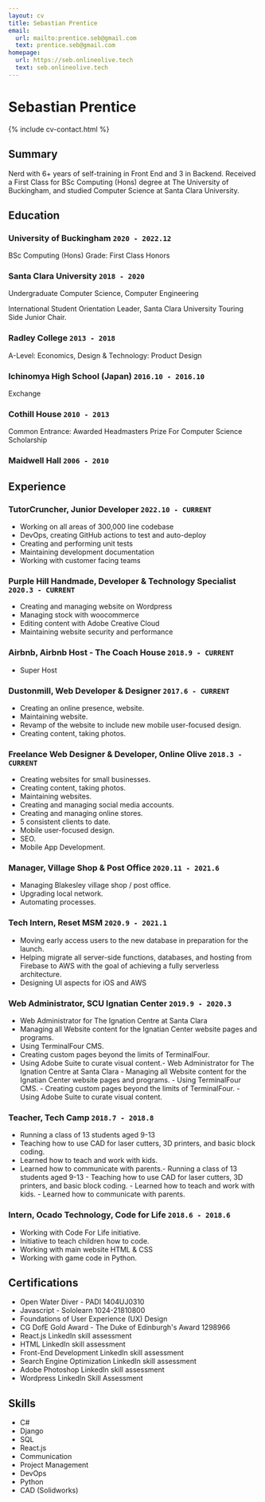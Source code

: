 ```yaml
---
layout: cv
title: Sebastian Prentice
email:
  url: mailto:prentice.seb@gmail.com
  text: prentice.seb@gmail.com
homepage:
  url: https://seb.onlineolive.tech
  text: seb.onlineolive.tech
---
```


# Sebastian **Prentice**

{% include cv-contact.html %}

## Summary

Nerd with 6+ years of self-training in Front End and 3 in Backend. Received a First Class for BSc Computing (Hons) degree at The University of Buckingham, and studied Computer Science at Santa Clara University.

## Education

### **University of Buckingham** `2020 - 2022.12`

BSc Computing (Hons)
Grade: First Class Honors

### **Santa Clara University** `2018 - 2020`

Undergraduate Computer Science, Computer Engineering

International Student Orientation Leader, Santa Clara University Touring Side Junior Chair.

### **Radley College** `2013 - 2018`

A-Level: Economics, Design & Technology: Product Design

### **Ichinomya High School (Japan)** `2016.10 - 2016.10`

Exchange

### **Cothill House** `2010 - 2013`

Common Entrance: Awarded Headmasters Prize For Computer Science Scholarship

### **Maidwell Hall** `2006 - 2010`


## Experience

### **TutorCruncher, Junior Developer** `2022.10 - CURRENT`

- Working on all areas of 300,000 line codebase
- DevOps, creating GitHub actions to test and auto-deploy
- Creating and performing unit tests
- Maintaining development documentation
- Working with customer facing teams

### **Purple Hill Handmade, Developer & Technology Specialist** `2020.3 - CURRENT`

- Creating and managing website on Wordpress
- Managing stock with woocommerce 
- Editing content with Adobe Creative Cloud
- Maintaining website security and performance

### **Airbnb, Airbnb Host - The Coach House** `2018.9 - CURRENT`

- Super Host

### **Dustonmill, Web Developer & Designer** `2017.6 - CURRENT`

- Creating an online presence, website.
- Maintaining website.
- Revamp of the website to include new mobile user-focused design.
- Creating content, taking photos.

### **Freelance Web Designer & Developer, Online Olive** `2018.3 - CURRENT`

- Creating websites for small businesses.
- Creating content, taking photos.
- Maintaining websites.
- Creating and managing social media accounts.
- Creating and managing online stores.
- 5 consistent clients to date.
- Mobile user-focused design.
- SEO.
- Mobile App Development.

### **Manager, Village Shop & Post Office** `2020.11 - 2021.6`

- Managing Blakesley village shop / post office.
- Upgrading local network.
- Automating processes.

### **Tech Intern, Reset MSM** `2020.9 - 2021.1`

- Moving early access users to the new database in preparation for the launch.
- Helping migrate all server-side functions, databases, and hosting from Firebase to AWS with the goal of achieving a fully serverless architecture.
- Designing UI aspects for iOS and AWS

### **Web Administrator, SCU Ignatian Center** `2019.9 - 2020.3`

- Web Administrator for The Ignation Centre at Santa Clara 
- Managing all Website content for the Ignatian Center website pages and programs.
- Using TerminalFour CMS.
- Creating custom pages beyond the limits of TerminalFour.
- Using Adobe Suite to curate visual content.- Web Administrator for The Ignation Centre at Santa Clara - Managing all Website content for the Ignatian Center website pages and programs. - Using TerminalFour CMS. - Creating custom pages beyond the limits of TerminalFour. - Using Adobe Suite to curate visual content.

### **Teacher, Tech Camp** `2018.7 - 2018.8`

- Running a class of 13 students aged 9-13
- Teaching how to use CAD for laser cutters, 3D printers, and basic block coding. 
- Learned how to teach and work with kids.
- Learned how to communicate with parents.- Running a class of 13 students aged 9-13 - Teaching how to use CAD for laser cutters, 3D printers, and basic block coding. - Learned how to teach and work with kids. - Learned how to communicate with parents.

### **Intern, Ocado Technology, Code for Life** `2018.6 - 2018.6`

- Working with Code For Life initiative.
- Initiative to teach children how to code.
- Working with main website HTML & CSS
- Working with game code in Python.

## Certifications

- Open Water Diver - PADI 1404UJ0310
- Javascript - Sololearn 1024-21810800
- Foundations of User Experience (UX) Design
- CG DofE Gold Award - The Duke of Edinburgh's Award 1298966
- React.js LinkedIn skill assessment
- HTML LinkedIn skill assessment
- Front-End Development LinkedIn skill assessment
- Search Engine Optimization LinkedIn skill assessment
- Adobe Photoshop LinkedIn skill assessment
- Wordpress LinkedIn Skill Assessment

## Skills

- C#
- Django
- SQL
- React.js
- Communication
- Project Management
- DevOps
- Python
- CAD (Solidworks)
